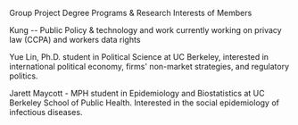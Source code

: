 Group Project
Degree Programs & Research Interests of Members

Kung -- Public Policy & technology and work
currently working on privacy law (CCPA) and workers data rights

Yue Lin, Ph.D. student in Political Science at UC Berkeley, interested in 
international political economy, firms' non-market strategies, and regulatory politics. 

Jarett Maycott - MPH student in Epidemiology and Biostatistics at UC Berkeley 
School of Public Health. Interested in the social epidemiology of infectious diseases.